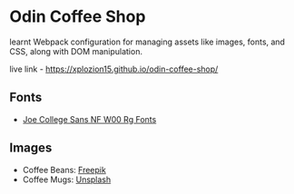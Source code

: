 # Odin Coffee Shop

learnt  Webpack configuration for managing assets like images, fonts, and CSS, along with  DOM manipulation.

live link - https://xplozion15.github.io/odin-coffee-shop/


## Fonts

- [Joe College Sans NF W00 Rg Fonts](https://www.onlinewebfonts.com/download/8ea6cd010a318c58daba0e05c748a0d2)

## Images

- Coffee Beans: [Freepik](https://www.freepik.com/free-photo/view-coffee-cup-with-coffee-beans_38664366.htm#fromView=search&page=1&position=26&uuid=27aa36a3-9185-4f81-b3cf-0f9d611ee447)
- Coffee Mugs: [Unsplash](https://unsplash.com/photos/four-assorted-color-ceramic-mugs-on-black-grill-frame-rnAsJ38qio8)
